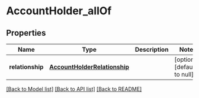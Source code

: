 # AccountHolder_allOf
## Properties

| Name | Type | Description | Notes |
|------------ | ------------- | ------------- | -------------|
| **relationship** | [**AccountHolderRelationship**](AccountHolderRelationship.md) |  | [optional] [default to null] |

[[Back to Model list]](../README.md#documentation-for-models) [[Back to API list]](../README.md#documentation-for-api-endpoints) [[Back to README]](../README.md)

